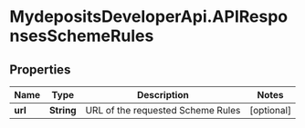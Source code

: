 # MydepositsDeveloperApi.APIResponsesSchemeRules

## Properties

Name | Type | Description | Notes
------------ | ------------- | ------------- | -------------
**url** | **String** | URL of the requested Scheme Rules | [optional] 


